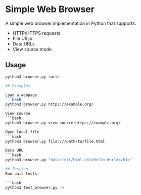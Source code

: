 # Simple Web Browser

A simple web browser implementation in Python that supports:

- HTTP/HTTPS requests
- File URLs
- Data URLs
- View source mode

## Usage

```bash
python3 browser.py <url>

## Examples

Load a webpage
```bash
python3 browser.py https://example.org/

View source
```bash
python3 browser.py view-source:https://example.org/

Open local file
```bash
python3 browser.py file:///path/to/file.html

Data URL
```bash
python3 browser.py "data:text/html,<h1>Hello World</h1>"

## Testing
Run unit tests:

```bash
python3 test_browser.py -v

